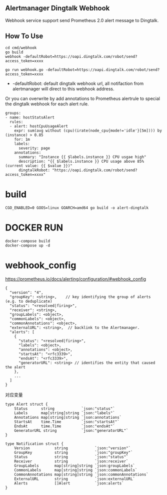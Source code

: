 ## Alertmanager Dingtalk Webhook

Webhook service support send Prometheus 2.0 alert message to Dingtalk.

## How To Use

```
cd cmd/webhook
go build
webhook -defaultRobot=https://oapi.dingtalk.com/robot/send?access_token=xxxx
```

```
go run webhook.go -defaultRobot=https://oapi.dingtalk.com/robot/send?access_token=xxxx
```

* -defaultRobot: default dingtalk webhook url, all notifaction from alertmanager will direct to this webhook address.

Or you can overwrite by add annotations to Prometheus alertrule to special the dingtalk webhook for each alert rule.

```
groups:
- name: hostStatsAlert
  rules:
  - alert: hostCpuUsageAlert
    expr: sum(avg without (cpu)(irate(node_cpu{mode!='idle'}[5m]))) by (instance) > 0.85
    for: 1m
    labels:
      severity: page
    annotations:
      summary: "Instance {{ $labels.instance }} CPU usgae high"
      description: "{{ $labels.instance }} CPU usage above 85% (current value: {{ $value }})"
      dingtalkRobot: "https://oapi.dingtalk.com/robot/send?access_token=xxxx"
```

# build
```
CGO_ENABLED=0 GOOS=linux GOARCH=amd64 go build -o alert-dingtalk
```

# DOCKER RUN 
```
docker-compose build
docker-compose up -d 
```

# webhook_config

https://prometheus.io/docs/alerting/configuration/#webhook_config 



```
{
  "version": "4",
  "groupKey": <string>,    // key identifying the group of alerts (e.g. to deduplicate)
  "status": "<resolved|firing>",
  "receiver": <string>,
  "groupLabels": <object>,
  "commonLabels": <object>,
  "commonAnnotations": <object>,
  "externalURL": <string>,  // backlink to the Alertmanager.
  "alerts": [
    {
      "status": "<resolved|firing>",
      "labels": <object>,
      "annotations": <object>,
      "startsAt": "<rfc3339>",
      "endsAt": "<rfc3339>",
      "generatorURL": <string> // identifies the entity that caused the alert
    },
    ...
  ]
}
```
对应变量 

```
type Alert struct {
	Status      string            `json:"status"`
	Labels      map[string]string `json:"labels"`
	Annotations map[string]string `json:annotations`
	StartsAt    time.Time         `json:"startsAt"`
	EndsAt      time.Time         `json:"endsAt"`
	GeneratorURL string 		  `json:"generatorURL"`
}

type Notification struct {
	Version           string            `json:"version"`
	GroupKey          string            `json:"groupKey"`
	Status            string            `json:"status"`
	Receiver          string            `json:receiver`
	GroupLabels       map[string]string `json:groupLabels`
	CommonLabels      map[string]string `json:commonLabels`
	CommonAnnotations map[string]string `json:commonAnnotations`
	ExternalURL       string            `json:externalURL`
	Alerts            []Alert           `json:alerts`
}
```